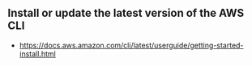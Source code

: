 ## Install or update the latest version of the AWS CLI
- https://docs.aws.amazon.com/cli/latest/userguide/getting-started-install.html